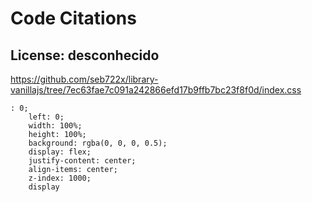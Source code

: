# Code Citations

## License: desconhecido
https://github.com/seb722x/library-vanillajs/tree/7ec63fae7c091a242866efd17b9ffb7bc23f8f0d/index.css

```
: 0;
    left: 0;
    width: 100%;
    height: 100%;
    background: rgba(0, 0, 0, 0.5);
    display: flex;
    justify-content: center;
    align-items: center;
    z-index: 1000;
    display
```

